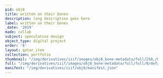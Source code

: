 ```yaml
---
pid: obj8
title: written on their bones
description: long description goes here
label: written on their bones
_date: '2019'
made: collab
subject: speculative design
object_type: digital project
order: '8'
layout: qatar_item
collection: portfolio
thumbnail: "/img/derivatives/iiif/images/obj8_bone-metadata/full/250,/0/default.jpg"
full: "/img/derivatives/iiif/images/obj8_bone-metadata/full/full/0/default.jpg"
manifest: "/img/derivatives/iiif/obj8/manifest.json"
---
```

